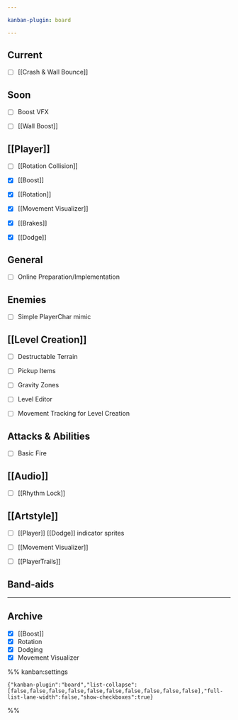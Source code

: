 ```yaml
---

kanban-plugin: board

---
```


## Current

- [ ] [[Crash & Wall Bounce]]


## Soon

- [ ] Boost VFX
- [ ] [[Wall Boost]]


## [[Player]]

- [ ] [[Rotation Collision]]
- [x] [[Boost]]
- [x] [[Rotation]]
- [x] [[Movement Visualizer]]
- [x] [[Brakes]]
- [x] [[Dodge]]


## General

- [ ] Online Preparation/Implementation


## Enemies

- [ ] Simple PlayerChar mimic


## [[Level Creation]]

- [ ] Destructable Terrain
- [ ] Pickup Items
- [ ] Gravity Zones
- [ ] Level Editor
- [ ] Movement Tracking for Level Creation


## Attacks & Abilities

- [ ] Basic Fire


## [[Audio]]

- [ ] [[Rhythm Lock]]


## [[Artstyle]]

- [ ] [[Player]] [[Dodge]] indicator sprites
- [ ] [[Movement Visualizer]]
- [ ] [[PlayerTrails]]


## Band-aids



***

## Archive

- [x] [[Boost]]
- [x] Rotation
- [x] Dodging
- [x] Movement Visualizer

%% kanban:settings
```
{"kanban-plugin":"board","list-collapse":[false,false,false,false,false,false,false,false,false,false],"full-list-lane-width":false,"show-checkboxes":true}
```
%%